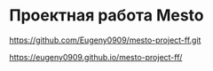 # Проектная работа Mesto

https://github.com/Eugeny0909/mesto-project-ff.git

https://eugeny0909.github.io/mesto-project-ff/
